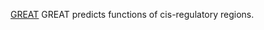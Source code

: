 [GREAT](http://great.stanford.edu/public/html/) GREAT predicts functions of cis-regulatory regions.
